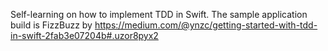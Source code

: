 Self-learning on how to implement TDD in Swift. 
The sample application build is FizzBuzz by https://medium.com/@ynzc/getting-started-with-tdd-in-swift-2fab3e07204b#.uzor8pyx2
